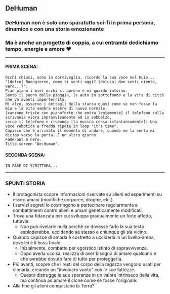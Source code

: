 ## DeHuman
### DeHuman non è solo uno sparatutto sci-fi in prima persona, dinamico e con una storia emozionante
### Ma è anche un progetto di coppia, a cui entrambi dedichiamo tempo, energie e amore ❤️

---

#### PRIMA SCENA:
    Occhi chiusi, sono in dormiveglia, ricordo la sua voce nel buio...
    "[dolce] Buongiorno, come ti senti oggi? [delusa] Non senti niente, vero...?".
    Pian piano i miei occhi si aprono e mi guardo intorno.
    Sento il suono della pioggia, le auto in sottofondo e la vita di cittá che va avanti imperterrita.
    Mi alzo, osservo i dettagli della stanza quasi come se non fosse la mia e la vita sembra essere di nuovo normale.
    [canzone triste con pianoforte che entra lentamente] il telefono sulla scrivania vibra improvvisamente ed io sobbalzo, 
    cerco il telefono e rispondo [la musica cessa istantaneamente]: Una voce robotica e fredda ripete in loop "it's time". 
    Capisco che è arrivato il momento di andare, quando me la sento mi dirigo verso la porta. É un altro giorno.
    Fade-out a nero.
    Title-screen "De:Human".

#### SECONDA SCENA:
    IN FASE DI SCRITTURA...

---

### SPUNTI STORIA
 - Il protagonista scopre informazioni riservate su alieni ed esperimenti su esseri umani (modifiche corporee, droghe, etc.).
 - I servizi segreti lo costringono a partecipare regolarmente a combattimenti contro alieni e umani geneticamente modificati.
 - Trova una fidanzata per cui sviluppa gradualmente un forte affetto, tuttavia:
   - Non può rivelarle nulla perchè se dovesse farlo la sua testa esploderebbe, uccidendo sè stesso e chiunque gli sia vicino.
 - Quando capisce di amarla è costretto a ucciderla in un livello-arena, dove lei è il boss finale.
   - Inizialmente, combatte per egoistico istinto di sopravvivenza.
   - Dopo averla uccisa, realizza di aver bisogno di amare qualcuno e che avrebbe dovuto fare di tutto per proteggerla.
 - Più avanti, scopre che i resti del corpo della ragazza vengono usati per clonarla, creando un "involucro vuoto" con le sue fattezze.
   - Questo distrugge le sue speranze in un valore intrinseco della vita, ma continua ad amare il clone come se fosse l'originale.
 - Alla fine gli alieni conquistano la Terra?

